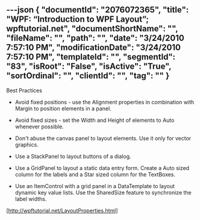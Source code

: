 ---json
{
  "documentId": "2076072365",
  "title": "WPF: “Introduction to WPF Layout”; wpftutorial.net",
  "documentShortName": "",
  "fileName": "",
  "path": "",
  "date": "3/24/2010 7:57:10 PM",
  "modificationDate": "3/24/2010 7:57:10 PM",
  "templateId": "",
  "segmentId": "83",
  "isRoot": "False",
  "isActive": "True",
  "sortOrdinal": "",
  "clientId": "",
  "tag": ""
}
---

Best Practices

* Avoid fixed positions - use the Alignment properties in combination with Margin to position elements in a panel.

* Avoid fixed sizes - set the Width and Height of elements to Auto whenever possible.

* Don't abuse the canvas panel to layout elements. Use it only for vector graphics.

* Use a StackPanel to layout buttons of a dialog.

* Use a GridPanel to layout a static data entry form. Create a Auto sized column for the labels and a Star sized column for the TextBoxes.

* Use an ItemControl with a grid panel in a DataTemplate to layout dynamic key value lists. Use the SharedSize feature to synchronize the label widths. 

[http://wpftutorial.net/LayoutProperties.html]
